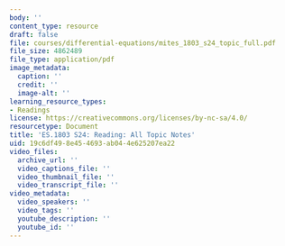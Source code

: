 ```yaml
---
body: ''
content_type: resource
draft: false
file: courses/differential-equations/mites_1803_s24_topic_full.pdf
file_size: 4862489
file_type: application/pdf
image_metadata:
  caption: ''
  credit: ''
  image-alt: ''
learning_resource_types:
- Readings
license: https://creativecommons.org/licenses/by-nc-sa/4.0/
resourcetype: Document
title: 'ES.1803 S24: Reading: All Topic Notes'
uid: 19c6df49-8e45-4693-ab04-4e625207ea22
video_files:
  archive_url: ''
  video_captions_file: ''
  video_thumbnail_file: ''
  video_transcript_file: ''
video_metadata:
  video_speakers: ''
  video_tags: ''
  youtube_description: ''
  youtube_id: ''
---
```

